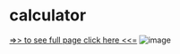 # calculator
[=>> to see full page click here <<=](https://maximiliaaan.github.io/calculator/)
![image](https://user-images.githubusercontent.com/101880060/169767099-032bd5aa-bbc7-44c2-82be-406834d81fe8.png)
